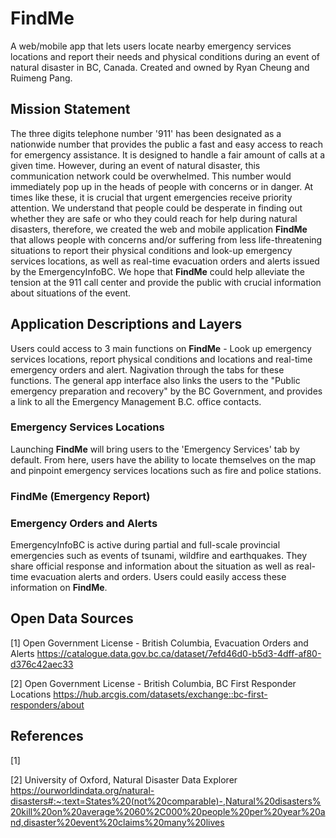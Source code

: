 # FindMe
A web/mobile app that lets users locate nearby emergency services locations and report their needs and physical conditions during an event of natural disaster in BC, Canada. 
Created and owned by Ryan Cheung and Ruimeng Pang.

## Mission Statement
The three digits telephone number '911' has been designated as a nationwide number that provides the public a fast and easy access to reach for emergency assistance. It is designed to handle a fair amount of calls at a given time. However, during an event of natural disaster, this communication network could be overwhelmed. This number would immediately pop up in the heads of people with concerns or in danger. At times like these, it is crucial that urgent emergencies receive priority attention. We understand that people could be desperate in finding out whether they are safe or who they could reach for help during natural disasters, therefore, we created the web and mobile application **FindMe** that allows people with concerns and/or suffering from less life-threatening situations to report their physical conditions and look-up emergency services locations, as well as real-time evacuation orders and alerts issued by the EmergencyInfoBC. We hope that **FindMe** could help alleviate the tension at the 911 call center and provide the public with crucial information about situations of the event.  

## Application Descriptions and Layers
Users could access to 3 main functions on **FindMe** - Look up emergency services locations, report physical conditions and locations and real-time emergency orders and alert. Nagivation through the tabs for these functions. The general app interface also links the users to the "Public emergency preparation and recovery" by the BC Government, and provides a link to all the Emergency Management B.C. office contacts.

### Emergency Services Locations
Launching **FindMe** will bring users to the 'Emergency Services' tab by default. From here, users have the ability to locate themselves on the map and pinpoint emergency services locations such as fire and police stations. 

### FindMe (Emergency Report)

### Emergency Orders and Alerts
EmergencyInfoBC is active during partial and full-scale provincial emergencies such as events of tsunami, wildfire and earthquakes. They share official response and information about the situation as well as real-time evacuation alerts and orders. Users could easily access these information on **FindMe**. 

## Open Data Sources
[1] Open Government License - British Columbia, Evacuation Orders and Alerts 
https://catalogue.data.gov.bc.ca/dataset/7efd46d0-b5d3-4dff-af80-d376c42aec33

[2] Open Government License - British Columbia, BC First Responder Locations
https://hub.arcgis.com/datasets/exchange::bc-first-responders/about

## References
[1] 

[2] University of Oxford, Natural Disaster Data Explorer
https://ourworldindata.org/natural-disasters#:~:text=States%20(not%20comparable)-,Natural%20disasters%20kill%20on%20average%2060%2C000%20people%20per%20year%20and,disaster%20event%20claims%20many%20lives
